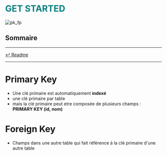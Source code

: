 <h1 style="color: #008080;">GET STARTED </h1>

![pk_fp](/PostgreSQL/assets/img/fk_pk.webp)

## Sommaire

---

[↩️ Readme](/PostgreSQL/README.md)

---

# Primary Key

- Une clé primaire est automatiquement **indexé**
- une clé primaire par table
- mais la clé primaire peut etre composée de plusieurs champs : **PRIMARY KEY (id, nom)**

# Foreign Key

- Champs dans une autre table qui fait référence à la clé primaire d'une autre table
